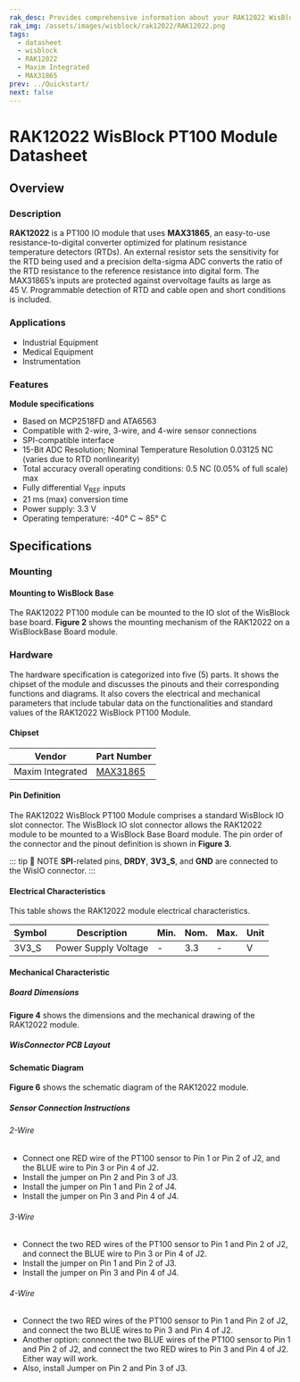 ```yaml
---
rak_desc: Provides comprehensive information about your RAK12022 WisBlock PT100 Module to help you use it. This information includes technical specifications, characteristics, and requirements, and it also discusses the device components.
rak_img: /assets/images/wisblock/rak12022/RAK12022.png
tags:
  - datasheet
  - wisblock
  - RAK12022
  - Maxim Integrated
  - MAX31865
prev: ../Quickstart/
next: false
---
```


# RAK12022 WisBlock PT100 Module Datasheet

## Overview


<rk-img
  src="/assets/images/wisblock/rak12022/datasheet/rak12022-front-back.png"
  width="70%"
  caption="RAK12022 WisBlock PT100 Module"
/>

### Description

**RAK12022** is a PT100 IO module that uses **MAX31865**, an easy-to-use resistance-to-digital converter optimized for platinum resistance temperature detectors (RTDs). An external resistor sets the sensitivity for the RTD being used and a precision delta-sigma ADC converts the ratio of the RTD resistance to the reference resistance into digital form. The MAX31865’s inputs are protected against overvoltage faults as large as 45&nbsp;V. Programmable detection of RTD and cable open and short conditions is included.

### Applications

 - Industrial Equipment
 - Medical Equipment
 - Instrumentation

### Features

**Module specifications**
- Based on MCP2518FD and ATA6563
- Compatible with 2-wire, 3-wire, and 4-wire sensor connections
- SPI-compatible interface
- 15-Bit ADC Resolution; Nominal Temperature Resolution 0.03125&nbsp;NC (varies due to RTD nonlinearity)
- Total accuracy overall operating conditions: 0.5&nbsp;NC (0.05% of full scale) max
- Fully differential V<sub>REF</sub> inputs
- 21&nbsp;ms (max) conversion time
- Power supply: 3.3&nbsp;V
- Operating temperature: -40°&nbsp;C ~ 85°&nbsp;C

## Specifications

### Mounting

#### Mounting to WisBlock Base

The RAK12022 PT100 module can be mounted to the IO slot of the WisBlock base board. **Figure 2** shows the mounting mechanism of the RAK12022 on a WisBlockBase Board module.

<rk-img
  src="/assets/images/wisblock/rak12022/datasheet/RAK12022_mount_to_wisbase.png"
  width="50%"
  caption="RAK12022 WisBlock PT100 Module Mounting"
/>

### Hardware

The hardware specification is categorized into five (5) parts. It shows the chipset of the module and discusses the pinouts and their corresponding functions and diagrams. It also covers the electrical and mechanical parameters that include tabular data on the functionalities and standard values of the RAK12022 WisBlock PT100 Module.


#### Chipset

| Vendor           | Part Number                                                           |
| ---------------- | --------------------------------------------------------------------- |
| Maxim Integrated | [MAX31865](https://datasheets.maximintegrated.com/en/ds/MAX31865.pdf) |

#### Pin Definition

The RAK12022 WisBlock PT100 Module comprises a standard WisBlock IO slot connector. The WisBlock IO slot connector allows the RAK12022 module to be mounted to a WisBlock Base Board module. The pin order of the connector and the pinout definition is shown in **Figure 3**.

::: tip 📝 NOTE
**SPI**-related pins, **DRDY**, **3V3_S**, and **GND** are connected to the WisIO connector.
:::

<rk-img
  src="/assets/images/wisblock/rak12022/datasheet/RAK12022_pinout.png"
  width="70%"
  caption="RAK12022 WisBlock PT100 Module Pinout"
/>

#### Electrical Characteristics

This table shows the RAK12022 module electrical characteristics.

| Symbol | Description          | Min. | Nom. | Max. | Unit |
| ------ | -------------------- | ---- | ---- | ---- | ---- |
| 3V3_S  | Power Supply Voltage | -    | 3.3  | -    | V    |

#### Mechanical Characteristic

##### Board Dimensions

**Figure 4** shows the dimensions and the mechanical drawing of the RAK12022 module.

<rk-img
  src="/assets/images/wisblock/rak12022/datasheet/RAK12022_mechanic_drawing.png"
  width="80%"
  caption="RAK12022 WisBlock PT100 Module Mechanical Drawing"
/>

##### WisConnector PCB Layout

<rk-img
  src="/assets/images/wisblock/rak12022/datasheet/MxxS1003K6M.png"
  width="100%"
  caption="WisConnector PCB footprint and recommendations"
/>

#### Schematic Diagram

**Figure 6** shows the schematic diagram of the RAK12022 module.

<rk-img
  src="/assets/images/wisblock/rak12022/datasheet/RAK12022_schematic.png"
  width="100%"
  caption="RAK12022 WisBlock PT100 Module Schematic"
/>

##### Sensor Connection Instructions

###### 2-Wire

- Connect one RED wire of the PT100 sensor to Pin 1 or Pin 2 of J2, and the BLUE wire to Pin 3 or Pin 4 of J2.
- Install the jumper on Pin 2 and Pin 3 of J3.
- Install the jumper on Pin 1 and Pin 2 of J4.
- Install the jumper on Pin 3 and Pin 4 of J4.

<rk-img
  src="/assets/images/wisblock/rak12022/datasheet/RAK12022_2wire_A.png"
  width="70%"
  caption="RAK12022 WisBlock PT100 Module 2-Wire Connection"
/>

###### 3-Wire

- Connect the two RED wires of the PT100 sensor to Pin 1 and Pin 2 of J2, and connect the BLUE wire to Pin 3 or Pin 4 of J2.
- Install the jumper on Pin 1 and Pin 2 of J3.
- Install the jumper on Pin 3 and Pin 4 of J4.

<rk-img
  src="/assets/images/wisblock/rak12022/datasheet/RAK12022_3wire_A.png"
  width="70%"
  caption="RAK12022 WisBlock PT100 Module 3-Wire Connection"
/>

###### 4-Wire

- Connect the two RED wires of the PT100 sensor to Pin 1 and Pin 2 of J2, and connect the two BLUE wires to Pin 3 and Pin 4 of J2.
- Another option: connect the two BLUE wires of the PT100 sensor to Pin 1 and Pin 2 of J2, and connect the two RED wires to Pin 3 and Pin 4 of J2. Either way will work.
- Also, install Jumper on Pin 2 and Pin 3 of J3.

<rk-img
  src="/assets/images/wisblock/rak12022/datasheet/RAK12022_4wire_A.png"
  width="70%"
  caption="RAK12022 WisBlock PT100 Module 4-Wire Connection"
/>
